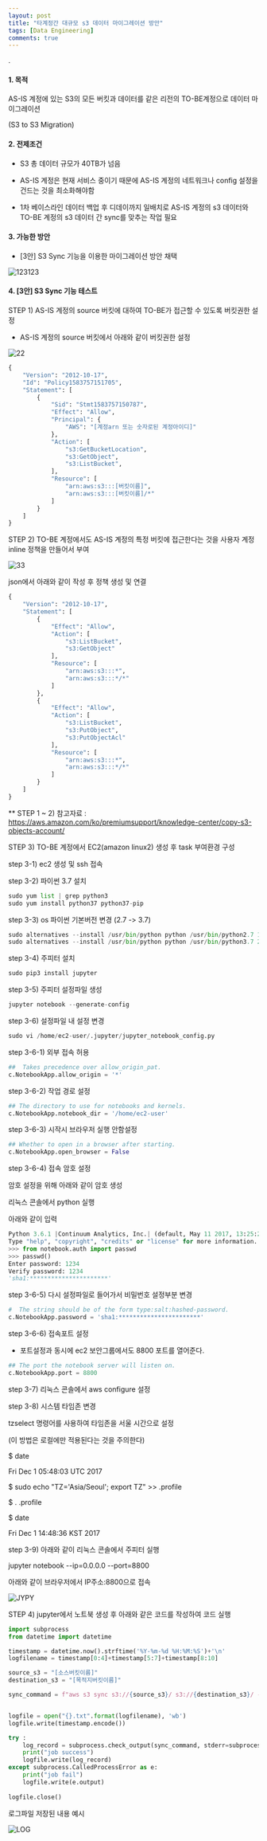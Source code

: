 ```yaml
---
layout: post
title: "타계정간 대규모 s3 데이터 마이그레이션 방안"
tags: [Data Engineering]
comments: true
---
```


.


#### 1. 목적

AS-IS 계정에 있는 S3의 모든 버킷과 데이터를 같은 리전의 TO-BE계정으로 데이터 마이그레이션

(S3 to S3 Migration)

#### 2. 전제조건


- S3 총 데이터 규모가 40TB가 넘음


- AS-IS 계정은 현재 서비스 중이기 때문에 AS-IS 계정의 네트워크나 config 설정을 건드는 것을 최소화해야함


- 1차 베이스라인 데이터 백업 후 디데이까지 일배치로 AS-IS 계정의 s3 데이터와 TO-BE 계정의 s3 데이터 간 sync를 맞추는 작업 필요

#### 3. 가능한 방안

- [3안] S3 Sync 기능을 이용한 마이그레이션 방안 채택

![123123](https://user-images.githubusercontent.com/41605276/76311265-e40ff180-6313-11ea-9dd6-5d677bb227e3.png)

#### 4. [3안] S3 Sync 기능 테스트

STEP 1) AS-IS 계정의 source 버킷에 대하여 TO-BE가 접근할 수 있도록 버킷권한 설정

- AS-IS 계정의 source 버킷에서 아래와 같이 버킷권한 설정

![22](https://user-images.githubusercontent.com/41605276/76311599-abbce300-6314-11ea-8030-31f2abf3b99c.png)


```python
{
    "Version": "2012-10-17",
    "Id": "Policy1583757151705",
    "Statement": [
        {
            "Sid": "Stmt1583757150787",
            "Effect": "Allow",
            "Principal": {
                "AWS": "[계정arn 또는 숫자로된 계정아이디]"
            },
            "Action": [
                "s3:GetBucketLocation",
                "s3:GetObject",
                "s3:ListBucket",
            ],
            "Resource": [
                "arn:aws:s3:::[버킷이름]",
                "arn:aws:s3:::[버킷이름]/*"
            ]
        }
    ]
}
```

STEP 2) TO-BE 계정에서도 AS-IS 계정의 특정 버킷에 접근한다는 것을 사용자 계정 inline 정책을 만들어서 부여

![33](https://user-images.githubusercontent.com/41605276/76311952-60ef9b00-6315-11ea-9384-572cc18c552f.png)

json에서 아래와 같이 작성 후 정책 생성 및 연결


```python
{
    "Version": "2012-10-17",
    "Statement": [
        {
            "Effect": "Allow",
            "Action": [
                "s3:ListBucket",
                "s3:GetObject"
            ],
            "Resource": [
                "arn:aws:s3:::*",
                "arn:aws:s3:::*/*"
            ]
        },
        {
            "Effect": "Allow",
            "Action": [
                "s3:ListBucket",
                "s3:PutObject",
                "s3:PutObjectAcl"
            ],
            "Resource": [
                "arn:aws:s3:::*",
                "arn:aws:s3:::*/*"
            ]
        }
    ]
}
```

** STEP 1 ~ 2) 참고자료 : https://aws.amazon.com/ko/premiumsupport/knowledge-center/copy-s3-objects-account/

STEP 3) TO-BE 계정에서 EC2(amazon linux2) 생성 후 task 부여환경 구성

step 3-1) ec2 생성 및 ssh 접속

step 3-2) 파이썬 3.7 설치


```python
sudo yum list | grep python3
sudo yum install python37 python37-pip
```

step 3-3) os 파이썬 기본버전 변경 (2.7 -> 3.7)


```python
sudo alternatives --install /usr/bin/python python /usr/bin/python2.7 1
sudo alternatives --install /usr/bin/python python /usr/bin/python3.7 2
```

step 3-4) 주피터 설치


```python
sudo pip3 install jupyter
```

step 3-5) 주피터 설정파일 생성


```python
jupyter notebook --generate-config
```

step 3-6) 설정파일 내 설정 변경


```python
sudo vi /home/ec2-user/.jupyter/jupyter_notebook_config.py
```

step 3-6-1) 외부 접속 허용


```python
##  Takes precedence over allow_origin_pat.
c.NotebookApp.allow_origin = '*'
```

step 3-6-2) 작업 경로 설정


```python
## The directory to use for notebooks and kernels.
c.NotebookApp.notebook_dir = '/home/ec2-user'
```

step 3-6-3) 시작시 브라우저 실행 안함설정


```python
## Whether to open in a browser after starting.
c.NotebookApp.open_browser = False
```

step 3-6-4) 접속 암호 설정

암호 설정을 위해 아래와 같이 암호 생성

리눅스 콘솔에서 python 실행

아래와 같이 입력


```python
Python 3.6.1 |Continuum Analytics, Inc.| (default, May 11 2017, 13:25:24) [MSC v.1900 64 bit (AMD64)] on win32
Type "help", "copyright", "credits" or "license" for more information.
>>> from notebook.auth import passwd
>>> passwd()
Enter password: 1234
Verify password: 1234
'sha1:**********************'
```

step 3-6-5) 다시 설정파일로 들어가서 비밀번호 설정부분 변경


```python
#  The string should be of the form type:salt:hashed-password.
c.NotebookApp.password = 'sha1:***********************'
```

step 3-6-6) 접속포트 설정

- 포트설정과 동시에 ec2 보안그룹에서도 8800 포트를 열어준다.


```python
## The port the notebook server will listen on.
c.NotebookApp.port = 8800
```

step 3-7) 리눅스 콘솔에서 aws configure 설정

step 3-8) 시스템 타임존 변경

tzselect 명령어를 사용하여 타임존을 서울 시간으로 설정

(이 방법은 로컬에만 적용된다는 것을 주의한다)

$ date

Fri Dec  1 05:48:03 UTC 2017

$ sudo echo "TZ='Asia/Seoul'; export TZ" >> .profile

$ . .profile

$ date

Fri Dec  1 14:48:36 KST 2017

step 3-9) 아래와 같이 리눅스 콘솔에서 주피터 실행

jupyter notebook --ip=0.0.0.0 --port=8800

아래와 같이 브라우저에서 IP주소:8800으로 접속

![JYPY](https://user-images.githubusercontent.com/41605276/76313004-78c81e80-6317-11ea-9628-fe8a84e9748e.png)

STEP 4) jupyter에서 노트북 생성 후 아래와 같은 코드를 작성하여 코드 실행


```python
import subprocess
from datetime import datetime

timestamp = datetime.now().strftime('%Y-%m-%d %H:%M:%S')+'\n'
logfilename = timestamp[0:4]+timestamp[5:7]+timestamp[8:10]

source_s3 = "[소스버킷이름]"
destination_s3 = "[목적지버킷이름]"

sync_command = f"aws s3 sync s3://{source_s3}/ s3://{destination_s3}/ --delete"


logfile = open("{}.txt".format(logfilename), 'wb')
logfile.write(timestamp.encode())

try :
    log_record = subprocess.check_output(sync_command, stderr=subprocess.STDOUT, shell=True)
    print("job success")
    logfile.write(log_record)
except subprocess.CalledProcessError as e:
    print("job fail")
    logfile.write(e.output)
    
logfile.close()
```

로그파일 저장된 내용 예시

![LOG](https://user-images.githubusercontent.com/41605276/76313061-939a9300-6317-11ea-82ad-b11b39b332dd.png)
